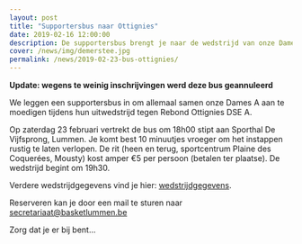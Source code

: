 ```yaml
---
layout: post
title: "Supportersbus naar Ottignies"
date: 2019-02-16 12:00:00
description: De supportersbus brengt je naar de wedstrijd van onze Dames A in Ottignies (23 februari).
cover: /news/img/demerstee.jpg
permalink: /news/2019-02-23-bus-ottignies/
---
```


**Update: wegens te weinig inschrijvingen werd deze bus geannuleerd**

We leggen een supportersbus in om allemaal samen onze Dames A aan te moedigen tijdens hun uitwedstrijd tegen Rebond Ottignies DSE A.

Op zaterdag 23 februari vertrekt de bus om 18h00 stipt aan Sporthal De Vijfsprong, Lummen. Je komt best 10 minuutjes vroeger om het instappen rustig te laten verlopen. De rit (heen en terug, sportcentrum Plaine des Coquerées, Mousty) kost amper €5 per persoon (betalen ter plaatse). De wedstrijd begint om 19h30.

Verdere wedstrijdgegevens vind je hier: [wedstrijdgegevens](/match/?matchid=BVBL18199180NADSE11AHB).

Reserveren kan je door een mail te sturen naar [secretariaat@basketlummen.be](mailto:secretariaat@basketlummen.be)

Zorg dat je er bij bent...
